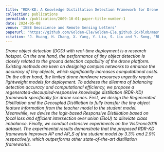 ```yaml
---
title: "RDR-KD: A Knowledge Distillation Detection Framework for Drone Scenes"
collection: publications
permalink: /publication/2009-10-01-paper-title-number-1
date: 2024-05-08
venue: 'IEEE Geoscience and Remote Sensing Letters'
paperurl: 'https://github.com/Golden-Ele/Golden-Ele.github.io/blob/master/files/RDR-KD_A_Knowledge_Distillation_Detection_Framework_for_Drone_Scenes.pdf'
citation: 'J. Huang, H. Chang, X. Yang, Y. Liu, S. Liu and Y. Song, "RDR-KD: A Knowledge Distillation Detection Framework for Drone Scenes," in IEEE Geoscience and Remote Sensing Letters, vol. 21, pp. 1-5, 2024'
---
```


_Drone object detection (DOD) with real-time deployment is a research hotspot. On the one hand, the performance of tiny object detection is closely related to the ground detection capability of the drone platform. Existing methods are keen on designing complex networks to enhance the accuracy of tiny objects, which significantly increases computational costs. On the other hand, the limited drone hardware resources urgently require lightweight models for deployment. To address the dilemma of balancing detection accuracy and computational efficiency, we propose a regenerated-decoupled-responsive knowledge distillation (RDR-KD) framework specifically for drone scenes. First, we design the Regenerated Distillation and the Decoupled Distillation to fully transfer the tiny object feature information from the teacher model to the student model. Meanwhile, we devise the logit-based Responsive Distillation based on focal loss and efficient intersection over union (EIoU) to alleviate class imbalance. Finally, we conduct extensive experiments on the VisDrone2019 dataset. The experimental results demonstrate that the proposed RDR-KD framework improves AP and AP_S of the student model by 3.3% and 2.9% respectively, which outperforms other state-of-the-art distillation frameworks._
